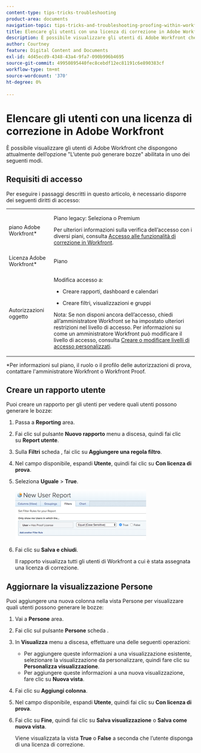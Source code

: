 ```yaml
---
content-type: tips-tricks-troubleshooting
product-area: documents
navigation-topic: tips-tricks-and-troubleshooting-proofing-within-workfront
title: Elencare gli utenti con una licenza di correzione in Adobe Workfront
description: È possibile visualizzare gli utenti di Adobe Workfront che dispongono attualmente dell’opzione "L’utente può generare bozze" abilitata in uno dei seguenti modi.
author: Courtney
feature: Digital Content and Documents
exl-id: 4d45ecd9-4348-43a4-9fa7-090b996b4695
source-git-commit: 49950895440fec8cebdf12ec81191c6e890383cf
workflow-type: tm+mt
source-wordcount: '370'
ht-degree: 0%

---
```


# Elencare gli utenti con una licenza di correzione in Adobe Workfront

È possibile visualizzare gli utenti di Adobe Workfront che dispongono attualmente dell’opzione &quot;L’utente può generare bozze&quot; abilitata in uno dei seguenti modi.

## Requisiti di accesso

Per eseguire i passaggi descritti in questo articolo, è necessario disporre dei seguenti diritti di accesso:

<table style="table-layout:auto"> 
 <col> 
 <col> 
 <tbody> 
  <tr> 
   <td role="rowheader">piano Adobe Workfront*</td> 
   <td> <p>Piano legacy: Seleziona o Premium</p> <p>Per ulteriori informazioni sulla verifica dell’accesso con i diversi piani, consulta <a href="/help/quicksilver/administration-and-setup/manage-workfront/configure-proofing/access-to-proofing-functionality.md" class="MCXref xref">Accesso alle funzionalità di correzione in Workfront</a>.</p> </td> 
  </tr> 
  <tr> 
   <td role="rowheader">Licenza Adobe Workfront*</td> 
   <td> <p>Piano</p> </td> 
  </tr> 
  <tr> 
   <td role="rowheader">Autorizzazioni oggetto</td> 
   <td> <p>Modifica accesso a:</p> 
    <ul> 
     <li> <p>Creare rapporti, dashboard e calendari</p> </li> 
     <li> <p>Creare filtri, visualizzazioni e gruppi</p> </li> 
    </ul> <p>Nota: Se non disponi ancora dell’accesso, chiedi all’amministratore Workfront se ha impostato ulteriori restrizioni nel livello di accesso. Per informazioni su come un amministratore Workfront può modificare il livello di accesso, consulta <a href="../../../administration-and-setup/add-users/configure-and-grant-access/create-modify-access-levels.md" class="MCXref xref">Creare o modificare livelli di accesso personalizzati</a>.</p> </td> 
  </tr> 
 </tbody> 
</table>

&#42;Per informazioni sul piano, il ruolo o il profilo delle autorizzazioni di prova, contattare l&#39;amministratore Workfront o Workfront Proof.

## Creare un rapporto utente

Puoi creare un rapporto per gli utenti per vedere quali utenti possono generare le bozze:

1. Passa a **Reporting** area.
1. Fai clic sul pulsante **Nuovo rapporto** menu a discesa, quindi fai clic su **Report utente**.

1. Sulla **Filtri** scheda , fai clic su **Aggiungere una regola filtro**.

1. Nel campo disponibile, espandi **Utente**, quindi fai clic su **Con licenza di prova**.

1. Seleziona **Uguale** > **True**.

   ![report_prooflicenses.png](assets/report-prooflicenses-350x135.png)

1. Fai clic su **Salva e chiudi**.

   Il rapporto visualizza tutti gli utenti di Workfront a cui è stata assegnata una licenza di correzione.

## Aggiornare la visualizzazione Persone

Puoi aggiungere una nuova colonna nella vista Persone per visualizzare quali utenti possono generare le bozze:

1. Vai a **Persone** area.
1. Fai clic sul pulsante **Persone** scheda .
1. In **Visualizza** menu a discesa, effettuare una delle seguenti operazioni:

   * Per aggiungere queste informazioni a una visualizzazione esistente, selezionare la visualizzazione da personalizzare, quindi fare clic su **Personalizza visualizzazione**.
   * Per aggiungere queste informazioni a una nuova visualizzazione, fare clic su **Nuova vista**.

1. Fai clic su **Aggiungi colonna**.
1. Nel campo disponibile, espandi **Utente**, quindi fai clic su **Con licenza di prova**.

1. Fai clic su **Fine**, quindi fai clic su **Salva visualizzazione** o **Salva come nuova vista**.

   Viene visualizzata la vista **True** o **False** a seconda che l’utente disponga di una licenza di correzione.
